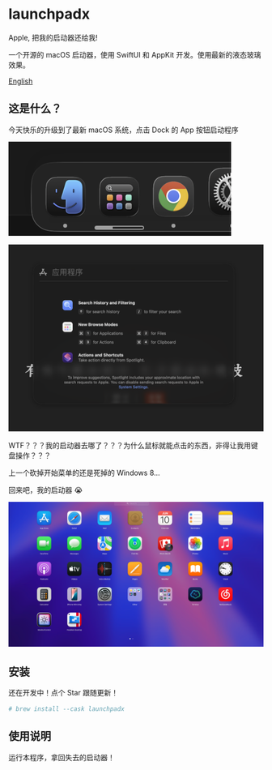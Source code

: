 # launchpadx

Apple, 把我的启动器还给我!

一个开源的 macOS 启动器，使用 SwiftUI 和 AppKit 开发。使用最新的液态玻璃效果。

[English](./README.md)

## 这是什么？

今天快乐的升级到了最新 macOS 系统，点击 Dock 的 App 按钮启动程序

![Dock](./images/dock.png)

![Spotlight](./images/spotlight.png)

WTF？？？我的启动器去哪了？？？为什么鼠标就能点击的东西，非得让我用键盘操作？？？

上一个砍掉开始菜单的还是死掉的 Windows 8...

回来吧，我的启动器 😭

![Launchpad](./images/launchpad.jpg)

## 安装

还在开发中！点个 Star 跟随更新！
```bash
# brew install --cask launchpadx
```

## 使用说明

运行本程序，拿回失去的启动器！
